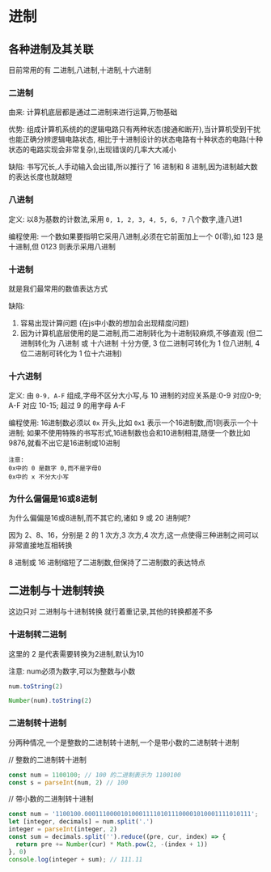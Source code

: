 # 进制
## 各种进制及其关联
目前常用的有 二进制,八进制,十进制,十六进制

### 二进制
由来: 计算机底层都是通过二进制来进行运算,万物基础

优势: 组成计算机系统的的逻辑电路只有两种状态(接通和断开),当计算机受到干扰也能正确分辨逻辑电路状态,
相比于十进制设计的状态电路有十种状态的电路(十种状态的电路实现会非常复杂),出现错误的几率大大减小

缺陷: 书写冗长,人手动输入会出错,所以推行了 16 进制和 8 进制,因为进制越大数的表达长度也就越短

### 八进制
定义: 以8为基数的计数法,采用 `0, 1, 2, 3, 4, 5, 6, 7` 八个数字,逢八进1

编程使用: 一个数如果要指明它采用八进制,必须在它前面加上一个 0(零),如 123 是十进制,但 0123 则表示采用八进制

### 十进制
就是我们最常用的数值表达方式

缺陷:
1. 容易出现计算问题 (在js中小数的想加会出现精度问题)
2. 因为计算机底层使用的是二进制,而二进制转化为十进制较麻烦,不够直观 (但二进制转化为 八进制 或 十六进制 十分方便, 3 位二进制可转化为 1 位八进制, 4 位二进制可转化为 1 位十六进制)

### 十六进制
定义: 由 `0-9, A-F` 组成,字母不区分大小写,与 10 进制的对应关系是:0-9 对应0-9; A-F 对应 10-15; 超过 9 的用字母 A-F

编程使用: 16进制数必须以 `0x` 开头,比如 `0x1` 表示一个16进制数,而1则表示一个十进制;
如果不使用特殊的书写形式,16进制数也会和10进制相混,随便一个数比如 9876,就看不出它是16进制或10进制

```
注意:
0x中的 0 是数字 0,而不是字母O
0x中的 x 不分大小写
```

### 为什么偏偏是16或8进制
为什么偏偏是16或8进制,而不其它的,诸如 9 或 20 进制呢?

因为 2、8、16，分别是 2 的 1 次方,3 次方,4 次方,这一点使得三种进制之间可以非常直接地互相转换

8 进制或 16 进制缩短了二进制数,但保持了二进制数的表达特点

## 二进制与十进制转换
这边只对 二进制与十进制转换 就行着重记录,其他的转换都差不多

### 十进制转二进制
这里的 2 是代表需要转换为2进制,默认为10

注意: num必须为数字,可以为整数与小数
``` js
num.toString(2)

Number(num).toString(2)
```

### 二进制转十进制
分两种情况,一个是整数的二进制转十进制,一个是带小数的二进制转十进制

// 整数的二进制转十进制
``` js
const num = 1100100; // 100 的二进制表示为 1100100
const s = parseInt(num, 2) // 100
```

// 带小数的二进制转十进制
``` js
const num = '1100100.0001110000101000111101011100001010001111010111';
let [integer, decimals] = num.split('.')
integer = parseInt(integer, 2)
const sum = decimals.split('').reduce((pre, cur, index) => {
  return pre += Number(cur) * Math.pow(2, -(index + 1))
}, 0)
console.log(integer + sum); // 111.11
```